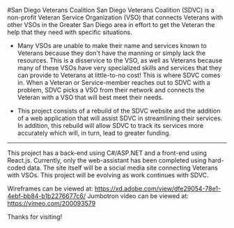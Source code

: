 #San Diego Veterans Coalition
San Diego Veterans Coalition (SDVC) is a non-profit Veteran Service Organization (VSO) that connects Veterans with other VSOs in the Greater San Diego area in effort to get the Veteran the help that they need with specific situations.  

- Many VSOs are unable to make their name and services known to Veterans because they don't have the manning or simply lack the resources.  This is a disservice to the VSO, as well as Veterans because many of these VSOs have very specialized skills and services that they can provide to Veterans at little-to-no cost!  This is where SDVC comes in.  When a Veteran or Service-member reaches out to SDVC with a problem, SDVC picks a VSO from their network and connects the Veteran with a VSO that will best meet their needs.

- This project consists of a rebuild of the SDVC website and the addition of a web application that will assist SDVC in streamlining their services.  In addition, this rebuild will allow SDVC to track its services more accurately which will, in turn, lead to greater funding.

---
This project has a back-end using C#/ASP.NET and a front-end using React.js.  Currently, only the web-assistant has been completed using hard-coded data.  The site itself will be a social media site connecting Veterans with VSOs.  This project will be evolving as work continues with SDVC.

Wireframes can be viewed at: https://xd.adobe.com/view/dfe29054-78e1-4ebf-bb84-b1b2276677c6/
Jumbotron video can be viewed at: https://vimeo.com/200093579

Thanks for visiting!
